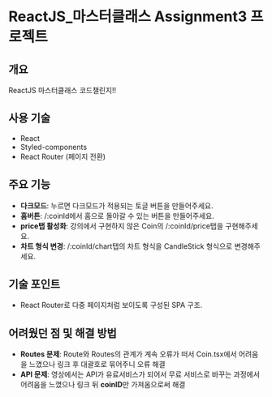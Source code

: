 # ReactJS_마스터클래스 Assignment3 프로젝트

## 개요
ReactJS 마스터클래스 코드챌린지!!

## 사용 기술
- React
- Styled-components
- React Router (페이지 전환)

## 주요 기능
- **다크모드**: 누르면 다크모드가 적용되는 토글 버튼을 만들어주세요.
- **홈버튼**: /:coinId에서 홈으로 돌아갈 수 있는 버튼을 만들어주세요.
- **price탭 활성화**: 강의에서 구현하지 않은 Coin의 /:coinId/price탭을 구현해주세요.
- **차트 형식 변경**: /:coinId/chart탭의 차트 형식을 CandleStick 형식으로 변경해주세요.

## 기술 포인트
- React Router로 다중 페이지처럼 보이도록 구성된 SPA 구조.

## 어려웠던 점 및 해결 방법
- **Routes 문제**: Route와 Routes의 관계가 계속 오류가 떠서 Coin.tsx에서 어려움을 느꼈으나 링크 후 대괄호로 묶어주니 오류 해결
- **API 문제**: 영상에서는 API가 유료서비스가 되어서 무료 서비스로 바꾸는 과정에서 어려움을 느꼈으나 링크 뒤 **coinID**만 가져옴으로써 해결
